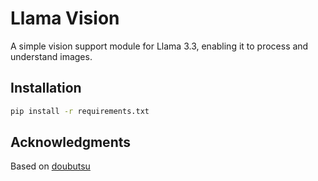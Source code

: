 # Llama Vision

A simple vision support module for Llama 3.3, enabling it to process and understand images.

## Installation

```bash
pip install -r requirements.txt
```

## Acknowledgments

Based on [doubutsu](https://github.com/qrsch/doubutsu)
